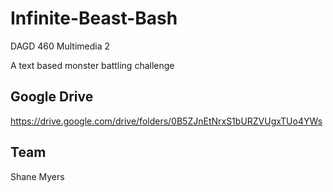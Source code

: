 # Infinite-Beast-Bash

DAGD 460 Multimedia 2

A text based monster battling challenge


Google Drive
------------
https://drive.google.com/drive/folders/0B5ZJnEtNrxS1bURZVUgxTUo4YWs


Team
----
Shane Myers
